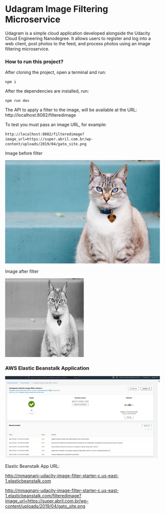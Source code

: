 # Udagram Image Filtering Microservice

Udagram is a simple cloud application developed alongside the Udacity Cloud Engineering Nanodegree. It allows users to register and log into a web client, post photos to the feed, and process photos using an image filtering microservice.

### How to run this project?

After cloning the project, open a terminal and run:

```
npm i
```

After the dependencies are installed, run:

```
npm run dev
```

The API to apply a filter to the image, will be available at the URL: http://localhost:8082/filteredimage

To test you must pass an image URL, for example:

```
http://localhost:8082/filteredimage?image_url=https://super.abril.com.br/wp-content/uploads/2019/04/gato_site.png
```

Image before filter

![cat](https://raw.githubusercontent.com/msmagnanijr/udacity-image-filter-starter-code/master/deployment_screenshots/gato_site.png) 

Image after filter

![cat-filter](https://raw.githubusercontent.com/msmagnanijr/udacity-image-filter-starter-code/master/deployment_screenshots/filteredimage.jpeg) 


### AWS Elastic Beanstalk Application

![elasticbeanstalk](https://raw.githubusercontent.com/msmagnanijr/udacity-image-filter-starter-code/master/deployment_screenshots/eb-dasboard.png) 

 Elastic Beanstalk App URL: 
 
http://mmagnani-udacity-image-filter-starter-c.us-east-1.elasticbeanstalk.com

 http://mmagnani-udacity-image-filter-starter-c.us-east-1.elasticbeanstalk.com/filteredimage?image_url=https://super.abril.com.br/wp-content/uploads/2019/04/gato_site.png
